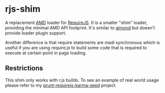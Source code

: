 # rjs-shim

A replacement [AMD](https://github.com/amdjs/amdjs-api/wiki/AMD) loader for
[RequireJS](http://requirejs.org). It is a smaller "shim" loader, providing the
minimal AMD API footprint. It's similar to [almond](https://github.com/jrburke/almond)
but doesn't provide loader plugin support.

Another difference is that require statements are madi synchronous which is
useful if you are using require.js to build some code that is required to
execute at certain point in page loading.

## Restrictions

This shim only works with r.js builds. To see an example of real world usage
please refer to my [grunt-requirejs-karma-seed](https://github.com/grassator/grunt-requirejs-karma-seed)
project.
